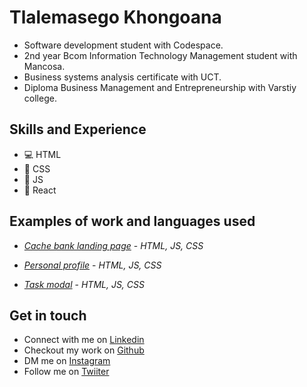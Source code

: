 # Tlalemasego Khongoana 
- Software development student with Codespace.
- 2nd year Bcom Information Technology Management student with Mancosa. 
- Business systems analysis certificate with UCT.
- Diploma Business Management and Entrepreneurship with Varstiy college.

## Skills and Experience
- :computer: HTML
- :bookmark: CSS
- :page_facing_up: JS
- 📠 React

## Examples of work and languages used 

- *[Cache bank landing page](https://github.com/Masego11/SDF_Portfolio_Piece_TLAKHO601_FTO2403_Group-C_Tlalemasego-Khongoana_SDF11)* - *HTML, JS, CSS*
 

- *[Personal profile](https://github.com/Masego11/Module_8_TLAKHO601_FTO2403_Group-C_Tlalemasego-Khongoana_SDF08)*  - *HTML, JS, CSS*


- *[Task modal](https://github.com/Masego11/JSL_Portfolio_Piece_TLAKHO601_FTO2403_Group-C_Tlalemasego-Khongoana_JSL11)* - *HTML, JS, CSS*


## Get in touch

- Connect with me on [Linkedin](https://www.linkedin.com/feed/)
- Checkout my work on [Github](https://github.com/dashboard)
- DM me on [Instagram](https://www.instagram.com/)
- Follow me on [Twiiter](https://twitter.com/Tlalemasego1)




 
